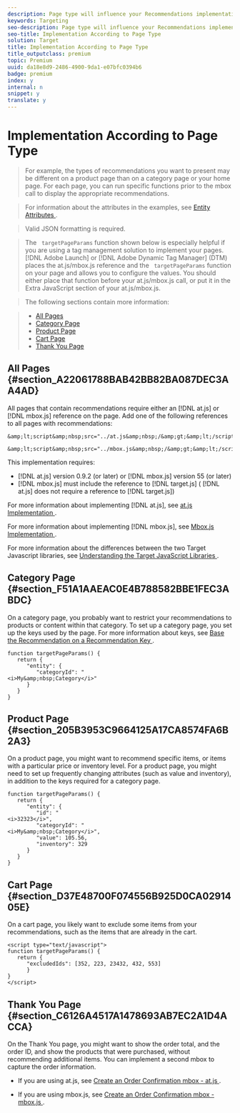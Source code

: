 ```yaml
---
description: Page type will influence your Recommendations implementation.
keywords: Targeting
seo-description: Page type will influence your Recommendations implementation.
seo-title: Implementation According to Page Type
solution: Target
title: Implementation According to Page Type
title_outputclass: premium
topic: Premium
uuid: da18e8d9-2486-4900-9da1-e07bfc0394b6
badge: premium
index: y
internal: n
snippet: y
translate: y
---
```


# Implementation According to Page Type


>For example, the types of recommendations you want to present may be different on a product page than on a category page or your home page. For each page, you can run specific functions prior to the mbox call to display the appropriate recommendations. 

>For information about the attributes in the examples, see [ Entity Attributes ](../../c_recommendations/c_products/r_entity_attributes.md#reference_3BCC1383FB3F44F4A2120BB36270387F). 

>Valid JSON formatting is required. 

>The ` targetPageParams` function shown below is especially helpful if you are using a tag management solution to implement your pages. [!DNL  Adobe Launch] or [!DNL  Adobe Dynamic Tag Manager] (DTM) places the at.js/mbox.js reference and the ` targetPageParams` function on your page and allows you to configure the values. You should either place that function before your at.js/mbox.js call, or put it in the Extra JavaScript section of your at.js/mbox.js. 

>The following sections contain more information: 

>
>* [ All Pages ](../../c_recommendations/c_plan_implement/r_implementation_page_type.md#section_A22061788BAB42BB82BA087DEC3AA4AD)
>* [ Category Page ](../../c_recommendations/c_plan_implement/r_implementation_page_type.md#section_F51A1AAEAC0E4B788582BBE1FEC3ABDC)
>* [ Product Page ](../../c_recommendations/c_plan_implement/r_implementation_page_type.md#section_205B3953C9664125A17CA8574FA6B2A3)
>* [ Cart Page ](../../c_recommendations/c_plan_implement/r_implementation_page_type.md#section_D37E48700F074556B925D0CA0291405E)
>* [ Thank You Page ](../../c_recommendations/c_plan_implement/r_implementation_page_type.md#section_C6126A4517A1478693AB7EC2A1D4ACCA)


## All Pages {#section_A22061788BAB42BB82BA087DEC3AA4AD}

All pages that contain recommendations require either an [!DNL  at.js] or [!DNL  mbox.js] reference on the page. Add one of the following references to all pages with recommendations: 


```
&amp;lt;script&amp;nbsp;src="../at.js&amp;nbsp;/&amp;gt;&amp;lt;/script&amp;gt;
```



```
&amp;lt;script&amp;nbsp;src="../mbox.js&amp;nbsp;/&amp;gt;&amp;lt;/script&amp;gt;
```


This implementation requires: 


* [!DNL  at.js] version 0.9.2 (or later) or [!DNL  mbox.js] version 55 (or later)
* [!DNL  mbox.js] must include the reference to [!DNL  target.js] ( [!DNL  at.js] does not require a reference to [!DNL  target.js])


For more information about implementing [!DNL  at.js], see [ at.js Implementation ](../../c_seting_up_target/c_implementing_target/c_target-atjs-implementation.md#concept_8AC8D169E02944B1A547A0CAD97EAC17). 

For more information about implementing [!DNL  mbox.js], see [ Mbox.js Implementation ](../../c_seting_up_target/c_implementing_target/t_mbox_download.md#task_4EAE26BB84FD4E1D858F411AEDF4B420). 

For more information about the differences between the two Target Javascript libraries, see [ Understanding the Target JavaScript Libraries ](../../c_seting_up_target/c_implementing_target/c_target-implement.md#concept_60B748DE4293488F917E8F1FA4C7E9EB). 

## Category Page {#section_F51A1AAEAC0E4B788582BBE1FEC3ABDC}

On a category page, you probably want to restrict your recommendations to products or content within that category. To set up a category page, you set up the keys used by the page. For more information about keys, see [ Base the Recommendation on a Recommendation Key ](../../c_recommendations/c_algorithms/t_create_new_algorithm.md#task_2B0ED54AFBF64C56916B6E1F4DC0DC3B). 


```
function targetPageParams() { 
   return { 
      "entity": { 
         "categoryId": " 
<i>My&amp;nbsp;Category</i>" 
      } 
   } 
}
```


## Product Page {#section_205B3953C9664125A17CA8574FA6B2A3}

On a product page, you might want to recommend specific items, or items with a particular price or inventory level. For a product page, you might need to set up frequently changing attributes (such as value and inventory), in addition to the keys required for a category page. 


```
function targetPageParams() { 
   return { 
      "entity": { 
         "id": " 
<i>32323</i>", 
         "categoryId": " 
<i>My&amp;nbsp;Category</i>", 
         "value": 105.56, 
         "inventory": 329 
      } 
   } 
}
```


## Cart Page {#section_D37E48700F074556B925D0CA0291405E}

On a cart page, you likely want to exclude some items from your recommendations, such as the items that are already in the cart. 


```
<script type="text/javascript"> 
function targetPageParams() { 
   return { 
      "excludedIds": [352, 223, 23432, 432, 553] 
      } 
} 
</script>
```


## Thank You Page {#section_C6126A4517A1478693AB7EC2A1D4ACCA}

On the Thank You page, you might want to show the order total, and the order ID, and show the products that were purchased, without recommending additional items. You can implement a second mbox to capture the order information. 


* If you are using at.js, see [ Create an Order Confirmation mbox - at.js ](../../c_seting_up_target/c_implementing_target/c_target-atjs-implementation/t_create_orderconfirm-page-mbox-atjs.md#task_E85D2F64FEB84201A594F2288FABF053). 

* If you are using mbox.js, see [ Create an Order Confirmation mbox - mbox.js ](../../c_seting_up_target/c_implementing_target/t_mbox_download/t_orderconfirm_create.md#task_0036D5F6C062442788BB55E872816D82). 


